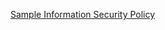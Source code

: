 [Sample Information Security Policy](https://github.com/ahandy30/InformationSecurityPolicy/files/15436503/Sample.Information.Security.Policy.pdf)
